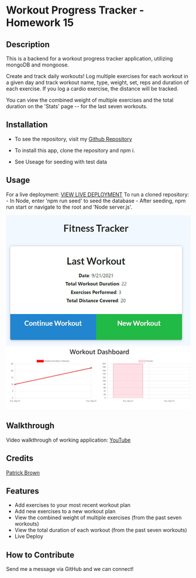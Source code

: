 # Workout Progress Tracker - Homework 15

## Description

This is a backend for a workout progress tracker application, utilizing mongoDB and mongoose.

Create and track daily workouts! Log multiple exercises for each workout in a given day and track workout name, type, weight, set, reps and duration of each exercise. If you log a cardio exercise, the distance will be tracked.

You can view the combined weight of multiple exercises and the total duration on the 'Stats' page -- for the last seven workouts.

## Installation

- To see the repository, visit my [Github Repository](https://github.com/patrickbrown-io/team-profile-generator-app)

- To install this app, clone the repository and npm i.
- See Useage for seeding with test data

## Usage

For a live deployment: [VIEW LIVE DEPLOYMENT](https://vast-shore-72948.herokuapp.com/?id=614a46b0bb365c00163e685d)
To run a cloned repository: - In Node, enter 'npm run seed' to seed the database - After seeding, npm run start or navigate to the root and 'Node server.js'.

![Screenshot of Home Route](assets\screenshot1.jpg)
![Screenshot of Stats Page](assets\screenshot2.jpg)

## Walkthrough

Video walkthrough of working application: [YouTube](https://youtu.be/wpd0d-AX1kE)

## Credits

[Patrick Brown](https://github.com/patrickbrown-io)

## Features

- Add exercises to your most recent workout plan
- Add new exercises to a new workout plan
- View the combined weight of multiple exercises (from the past seven workouts)
- View the total duration of each workout (from the past seven workouts)
- Live Deploy

## How to Contribute

Send me a message via GitHub and we can connect!
